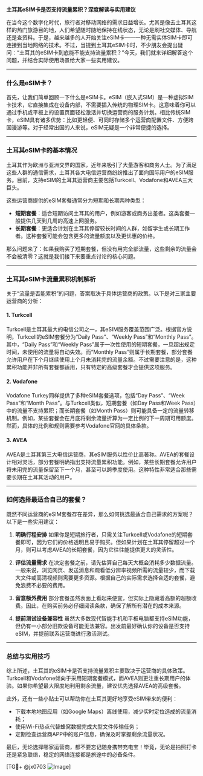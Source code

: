**土耳其eSIM卡是否支持流量累积？深度解读与实用建议**

在当今这个数字化时代，旅行者对移动网络的需求日益增长。尤其是像去土耳其这样的热门旅游目的地，人们希望随时随地保持在线状态，无论是刷社交媒体、导航还是查资料。于是，越来越多的人开始关注eSIM卡——一种无需实体SIM卡即可连接到当地网络的技术。不过，当提到土耳其eSIM卡时，不少朋友会提出疑问：“土耳其的eSIM卡到底能不能支持流量累积？”今天，我们就来详细解答这个问题，并结合实际使用场景给大家一些实用建议。

---

### **什么是eSIM卡？**
首先，让我们简单回顾一下什么是eSIM卡。eSIM（嵌入式SIM）是一种虚拟SIM卡技术，它直接集成在设备内部，不需要插入传统的物理SIM卡。这意味着你可以通过手机或平板上的设置页面轻松激活并切换运营商的服务计划。相比传统SIM卡，eSIM具有诸多优势：比如更轻便、可同时存储多个运营商配置文件、方便跨国漫游等。对于经常出国的人来说，eSIM无疑是一个非常便捷的选择。

---

### **土耳其eSIM卡的基本情况**
土耳其作为欧洲与亚洲交界的国家，近年来吸引了大量游客和商务人士。为了满足这些人群的通信需求，土耳其各大电信运营商纷纷推出了面向国际用户的eSIM服务。目前，支持eSIM的土耳其运营商主要包括Turkcell、Vodafone和AVEA三大巨头。

这些运营商提供的eSIM套餐通常分为短期和长期两种类型：
- **短期套餐**：适合短期访问土耳其的用户，例如游客或商务出差者。这类套餐一般提供几天到几周的高速上网服务。
- **长期套餐**：更适合计划在土耳其停留较长时间的人群，如留学生或长期工作者。这种套餐可能会包含更多的流量额度以及更优惠的价格。

那么问题来了：如果我购买了短期套餐，但没有用完全部流量，这些剩余的流量会不会被清零？这就是我们接下来要重点讨论的核心问题。

---

### **土耳其eSIM卡流量累积机制解析**
关于“流量是否能累积”的问题，答案取决于具体运营商的政策。以下是对三家主要运营商的分析：

#### 1. **Turkcell**
Turkcell是土耳其最大的电信公司之一，其eSIM服务覆盖范围广泛。根据官方说明，Turkcell的eSIM套餐分为“Daily Pass”、“Weekly Pass”和“Monthly Pass”。其中，“Daily Pass”和“Weekly Pass”属于一次性使用的短期套餐，一旦超出规定时间，未使用的流量将自动失效。而“Monthly Pass”则属于长期套餐，部分套餐允许用户在下个月继续使用上个月未消耗完的流量余额。不过需要注意的是，这种累积功能并非所有套餐都适用，只有特定的高级套餐才会提供这项服务。

#### 2. **Vodafone**
Vodafone Turkey同样提供了多种eSIM套餐选项，包括“Day Pass”、“Week Pass”和“Month Pass”。与Turkcell类似，短期套餐（如Day Pass和Week Pass）中的流量不支持累积；而长期套餐（如Month Pass）则可能具备一定的流量转移机制。例如，某些套餐会在月底将剩余流量折算为一定比例的下一周期可用额度。然而，具体的比例和规则需要参考Vodafone官网的具体条款。

#### 3. **AVEA**
AVEA是土耳其第三大电信运营商，其eSIM服务以性价比高著称。AVEA的套餐设计相对灵活，部分套餐明确指出支持流量累积功能。例如，某些长期套餐允许用户将未用完的流量保留至下一个月，甚至可以跨季度使用。这种特性非常适合那些需要长期在土耳其活动的用户。

---

### **如何选择最适合自己的套餐？**
既然不同运营商的eSIM套餐存在差异，那么如何挑选最适合自己需求的方案呢？以下是一些实用建议：

1. **明确行程安排**
   如果你是短期旅行者，只需关注Turkcell或Vodafone的短期套餐即可，因为它们的价格透明且易于购买。但如果计划在土耳其停留超过一个月，则可以考虑AVEA的长期套餐，因为它往往能提供更大的灵活性。

2. **评估流量需求**
   在决定套餐之前，请先估算自己每天大概会消耗多少数据流量。一般来说，浏览网页、发送消息和观看低分辨率视频所需的流量较少，而下载大文件或高清视频则需要更多资源。根据自己的实际需求选择合适的套餐，避免浪费不必要的费用。

3. **留意额外费用**
   部分套餐虽然表面上看起来便宜，但实际上隐藏着高额的超额收费。因此，在购买前务必仔细阅读条款，确保了解所有潜在的成本来源。

4. **提前测试设备兼容性**
   虽然大多数现代智能手机和平板电脑都支持eSIM功能，但仍有一小部分旧款设备可能无法兼容。出发前最好确认你的设备是否支持eSIM，并提前联系运营商进行激活测试。

---

### **总结与实用技巧**
综上所述，土耳其的eSIM卡是否支持流量累积主要取决于运营商的具体政策。Turkcell和Vodafone倾向于采用短期套餐模式，而AVEA则更注重长期用户的体验。如果你希望最大限度地利用剩余流量，建议优先选择AVEA的高级套餐。

此外，还有一些小贴士可以帮助你在土耳其更好地享受eSIM带来的便利：
- 下载本地地图应用（如Google Maps）离线使用，减少实时定位造成的流量消耗；
- 使用Wi-Fi热点代替蜂窝数据完成大型文件传输任务；
- 定期检查运营商APP中的账户信息，确保及时掌握剩余流量状况。

最后，无论选择哪家运营商，都不要忘记随身携带充电宝！毕竟，无论是拍照打卡还是紧急联络，稳定的网络连接都是旅途中的必备条件。

[TG💪+ @jx0703 ![Image](https://github.com/user-attachments/assets/dbca1d08-cadb-493c-b0ec-ad6f7a83f270)]